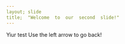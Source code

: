 ```yaml
---
layout; slide
title;  "Welcome  to  our  second  slide!"
---
```

Yiur test
Use the left arrow to go back!
